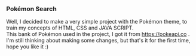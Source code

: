 ### Pokémon Search 
Well, I decided to make a very simple project with the Pokémon theme, to train my concepts of HTML, CSS and JAVA SCRIPT.</br>
 This bank of Pokémon used in the project, I got it from https://pokeapi.co . </br>
 I'm still thinking about making some changes, but that's it for the first time, hope you like it :)
 
